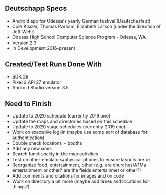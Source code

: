 Deutschapp Specs
---------------------------------
* Android app for Odessa's yearly German festival (Deutschesfest)
* Cole Kissler, Thomas Parham, Elizabeth Larson (under the direction of Jeff Wehr)
* Odessa High School Computer Science Program - Odessa, WA
* Version 2.0
* In Development 2016-present


Created/Test Runs Done With
---------------------------------
* SDK 29
* Pixel 2 API 27 emulator
* Android Studio version 3.5


Need to Finish
---------------------------------
* Update to 2020 schedule (currently 2019 one)
* Update the maps and directories based on this schedule
* Update to 2020 stage schedules (currently 2019 one)
* Work on executive log-in (maybe use some sort of database for authentication)
* Double check locations + booths
* Add any new ones
* Search functionality in the map activities
* Test on other emulators/physical phones to ensure layouts are ok
* Reorganize food, entertainment, other (e.g. are churches/ATMs entertainment or other? are the fields entertainmet or other?)
* Add comments and citations for images and on code
* Work on directory a bit more (maybe add times and locations for things?)
